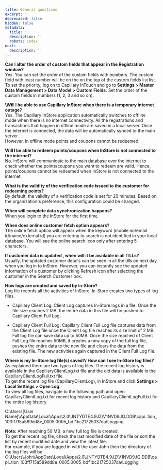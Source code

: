 ```yaml
---
title: General questions
excerpt: ''
deprecated: false
hidden: false
metadata:
  title: ''
  description: ''
  robots: index
next:
  description: ''
---
```

**Can I alter the order of custom fields that appear in the Registration window?**\
Yes. You can set the order of the custom fields with numbers. The custom field with least number will be on the on the top of the custom fields list list. To set the priority,  log on to Capillary InTouch and go to **Settings > Master Data Management > Data Model > Custom Fields**. Set the order of the custom fields in numbers (1, 2, 3 and so on).

**\Will I be able to use Capillary InStore when there is a temporary internet outage?**\
Yes. The Capillary InStore application automatically switches to offline mode when there is no internet connectivity. All the registrations and transactions that happen in offline mode are saved in a local server. Once the internet is connected, the data will be automatically synced to the main server.\
However, in offline mode points and coupons cannot be redeemed.

**Will I be able to redeem points/coupons when InStore is not connected to the internet?**\
No. InStore will communicate to the main database over the internet to check whether the points/coupons you want to redeem are valid. Hence, points/coupons cannot be redeemed when InStore is not connected to the internet. 

**What is the validity of the verification code issued to the customer for redeeming points?**\
By default, the validity of a verification code is set for 20 minutes. Based on the organization's preference, this configuration could be changed.

**When will complete data synchronization happens?**\
When you login to the InStore for the first time. 

**When does online customer fetch option appears?**\
The online fetch option will appear when the keyword (mobile no/email id/name/external id) you are entering to search is not identified in your local database. You will see the online search icon only after entering 5 characters.

**If customer data is updated , when will it be available in all TILLs?**\
Usually, the updated customer details can be seen in all the tills on next day when you log in to InStore. However, you can instantly see the updated information of a customer by clicking Refresh icon after selecting the customer in the Search Customer box.

**How logs are created and saved by In-Store?**\
Log file records all the activities of InStore. In-Store creates two types of log files.

* Capillary Client Log: Client Log captures In-Store logs in a file. Once the file size reaches 2 MB, the entire data in this file will be pushed to Capillary Client Full Log. 

* Capillary Client Full Log: Capillary Client Full Log file captures data from the Client Log file once the Client Log file reaches its size limit of 2 MB. Full log file can save data up to 50MB. Once the size reached of Client Full Log file reaches 50MB, it creates a new copy of the full log file, pushes the entire data to the new file and clears the data from the existing file. The new activities again captured in the Client Full Log file.

**Where is my In-Store log file(s) saved?/ How can I see In-Store log files?**\
As explained there are two types of log files. The recent log history is available in the CapillaryClientLog.txt file and the old data is available in the CapillaryClientLogFull.txt file.\
To get the recent log file (CapillaryClientLog), in InStore and click **Settings > Local Settings > Open Log.**\
To view all log files, navigate to the following path and open CapillaryClientLog.txt for recent log history and CapillaryClientLogFull.txt for the entire log history.

C:\Users\[User Name]\AppData\Local\Apps\2.0\JNTYDTE4.9JZ\V1NVD9JQ.DDB\capi..tion\_103ff715a589dd8e\_0005.0005\_bdf1bc21725037da\Logging

**Note:** After reaching 50 MB, a new full log file is created.\
To get the recent log file, check the last modified date of the file or sort the list by recent modified date and view the latest file.\
For example, if you are logged in with the user John then the directory of the log files will be C:\Users\John\AppData\Local\Apps\2.0\JNTYDTE4.9JZ\V1NVD9JQ.DDB\capi..tion\_103ff715a589dd8e\_0005.0005\_bdf1bc21725037da\Logging
